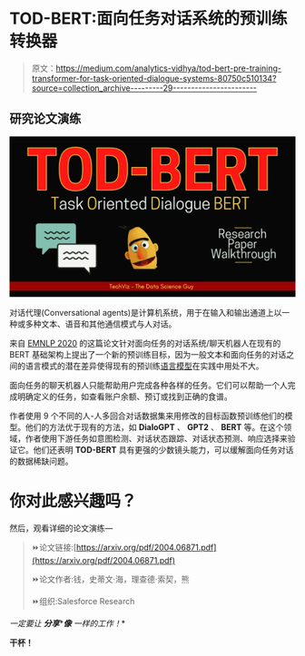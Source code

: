 # TOD-BERT:面向任务对话系统的预训练转换器

> 原文：<https://medium.com/analytics-vidhya/tod-bert-pre-training-transformer-for-task-oriented-dialogue-systems-80750c510134?source=collection_archive---------29----------------------->

## 研究论文演练

![](img/7654f13f76d19b1948a459285f0c2fde.png)

对话代理(Conversational agents)是计算机系统，用于在输入和输出通道上以一种或多种文本、语音和其他通信模式与人对话。

来自 [EMNLP 2020](https://2020.emnlp.org/) 的这篇论文针对面向任务的对话系统/聊天机器人在现有的 BERT 基础架构上提出了一个新的预训练目标，因为一般文本和面向任务的对话之间的语言模式的潜在差异使得现有的预训练[语言模型](https://en.wikipedia.org/wiki/Language_model)在实践中用处不大。

面向任务的聊天机器人只能帮助用户完成各种各样的任务。它们可以帮助一个人完成明确定义的任务，如查看账户余额、预订或找到正确的食谱。

作者使用 9 个不同的人-人多回合对话数据集来用修改的目标函数预训练他们的模型。他们的方法优于现有的方法，如 **DialoGPT** 、 **GPT2** 、 **BERT** 等。在这个领域，作者使用下游任务如意图检测、对话状态跟踪、对话状态预测、响应选择来验证它。他们还表明 **TOD-BERT** 具有更强的少数镜头能力，可以缓解面向任务对话的数据稀缺问题。

# 你对此感兴趣吗？

然后，观看详细的论文演练—

> ⏩论文链接:[https://arxiv.org/pdf/2004.06871.pdf](https://arxiv.org/pdf/2004.06871.pdf)
> 
> ⏩论文作者:钱，史蒂文·海，理查德·索契，熊
> 
> ⏩组织:Salesforce Research

*一定要让* ***分享*******像*** *一样的工作！**

**干杯！**